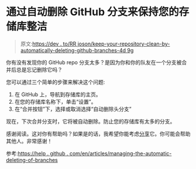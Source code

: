 # 通过自动删除 GitHub 分支来保持您的存储库整洁

> 原文:[https://dev . to/RR joson/keep-your-repository-clean-by-automatically-deleting-github-branches-4d 9g](https://dev.to/rrjoson/keep-your-repository-clean-by-automatically-deleting-github-branches-4d9g)

你有没有发现你的 GitHub repo 分支太多？是因为你和你的队友在一个分支被合并后总是忘记删除它吗？

您可以通过三个简单的步骤来解决这个问题:

1.  在 GitHub 上，导航到存储库的主页。
2.  在您的存储库名称下，单击“设置”。
3.  在“合并按钮”下，选择或取消选择“自动删除头分支”

现在，下次合并分支时，它将被自动删除。防止您的存储库有太多的分支。

感谢阅读。这对你有帮助吗？如果是的话，我希望你能考虑[分享](https://twitter.com/intent/tweet?text=%22Keep%20your%20repository%20clean%20by%20automatically%20deleting%20GitHub%20branches%22%20by%20@rrjoson%20%23DEVcommunity%20https://dev.to/rrjoson/keep-your-repository-clean-by-automatically-deleting-github-branches-4d9g)它。你可能会帮助其他人。非常感谢！

参考:[https://help . github . com/en/articles/managing-the-automatic-deleting-of-branches](https://help.github.com/en/articles/managing-the-automatic-deletion-of-branches)